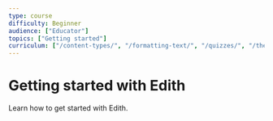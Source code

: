 ```yaml
---
type: course
difficulty: Beginner
audience: ["Educator"]
topics: ["Getting started"]
curriculum: ["/content-types/", "/formatting-text/", "/quizzes/", "/theming/"]
---
```


# Getting started with Edith

Learn how to get started with Edith.
